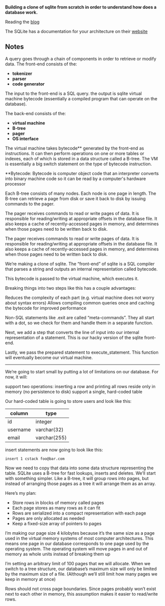**Building a clone of sqlite from scratch in order to understand how does a database work.**


Reading the [blog](https://cstack.github.io/db_tutorial/)

The SQLite has a documentation for your architecture on their [website](https://www.sqlite.org/arch.html)



## Notes

A query goes through a chain of components in order to retrieve or modify data. The front-end consists of the:

- **tokenizer**
- **parser**
- **code generator**

The input to the front-end is a SQL query. the output is sqlite virtual machine bytecode (essentially a compiled program that can operate on the database).

The back-end consists of the:

- **virtual machine**
- **B-tree**
- **pager**
- **OS interface**

The virtual machine takes bytecode** generated by the front-end as instructions. It can then perform operations on one or more tables or indexes, each of which is stored in a data structure called a B-tree. The VM is essentially a big switch statement on the type of bytecode instruction.

**Bytecode: Bytecode is computer object code that an interpreter converts into binary machine code so it can be read by a computer's hardware processor


Each B-tree consists of many nodes. Each node is one page in length. The B-tree can retrieve a page from disk or save it back to disk by issuing commands to the pager.


The pager receives commands to read or write pages of data. It is responsible for reading/writing
at appropriate offsets in the database file.
It also keeps a cache of recently-accessed pages in memory, and determines when those pages need to be written back to disk.


The pager receives commands to read or write pages of data. It is responsible for reading/writing at appropriate
offsets in the database file. It also keeps a cache of recently-accessed pages in memory,
and determines when those pages need to be written back to disk.


We’re making a clone of sqlite. The “front-end” of sqlite is a SQL compiler that parses a string and outputs an internal representation called bytecode.

This bytecode is passed to the virtual machine, which executes it.

Breaking things into two steps like this has a couple advantages:

Reduces the complexity of each part (e.g. virtual machine does not worry about syntax errors)
Allows compiling common queries once and caching the bytecode for improved performance

Non-SQL statements like .exit are called “meta-commands”. They all start with a dot, so we check for them and handle them in a separate function.

Next, we add a step that converts the line of input into our internal representation of a statement. This is our hacky version of the sqlite front-end.

Lastly, we pass the prepared statement to execute_statement. This function will eventually become our virtual machine.

_____

We’re going to start small by putting a lot of limitations on our database. For now, it will:

support two operations: inserting a row and printing all rows
reside only in memory (no persistence to disk)
support a single, hard-coded table

Our hard-coded table is going to store users and look like this:

column | type
--- | ---
id | integer
username | varchar(32)
email | varchar(255)

insert statements are now going to look like this:

    insert 1 cstack foo@bar.com

Now we need to copy that data into some data structure representing the table. SQLite uses a B-tree for fast lookups, inserts and deletes. We’ll start with something simpler. Like a B-tree, it will group rows into pages, but instead of arranging those pages as a tree it will arrange them as an array.

Here’s my plan:

- Store rows in blocks of memory called pages
- Each page stores as many rows as it can fit
- Rows are serialized into a compact representation with each page
- Pages are only allocated as needed
- Keep a fixed-size array of pointers to pages

I’m making our page size 4 kilobytes because it’s the same size as a page used in the virtual memory systems of most computer architectures. This means one page in our database corresponds to one page used by the operating system. The operating system will move pages in and out of memory as whole units instead of breaking them up

I’m setting an arbitrary limit of 100 pages that we will allocate. When we switch to a tree structure, our database’s maximum size will only be limited by the maximum size of a file. (Although we’ll still limit how many pages we keep in memory at once)

Rows should not cross page boundaries. Since pages probably won’t exist next to each other in memory, this assumption makes it easier to read/write rows.